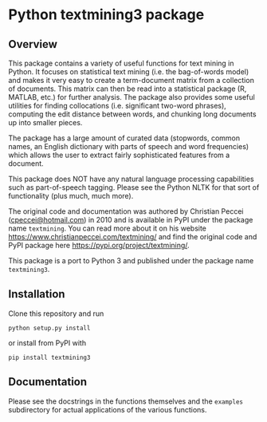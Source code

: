 # Python textmining3 package

## Overview
This package contains a variety of useful functions for text mining in Python.
It focuses on statistical text mining (i.e. the bag-of-words model) and makes it
very easy to create a term-document matrix from a collection of documents. This
matrix can then be read into a statistical package (R, MATLAB, etc.) for further
analysis. The package also provides some useful utilities for finding
collocations (i.e. significant two-word phrases), computing the edit distance
between words, and chunking long documents up into smaller pieces.

The package has a large amount of curated data (stopwords, common names, an
English dictionary with parts of speech and word frequencies) which allows the
user to extract fairly sophisticated features from a document.

This package does NOT have any natural language processing capabilities such as
part-of-speech tagging. Please see the Python NLTK for that sort of
functionality (plus much, much more).

The original code and documentation was authored by Christian Peccei
(cpeccei@hotmail.com) in 2010 and is available in PyPI under the package name
`textmining`. You can read more about it on his website 
https://www.christianpeccei.com/textmining/ and find the original code and PyPI
package here https://pypi.org/project/textmining/.

This package is a port to Python 3 and published under the package
name `textmining3`.

Installation
------------
Clone this repository and run

```
python setup.py install
```

or install from PyPI with
```
pip install textmining3
```

Documentation
-------------

Please see the docstrings in the functions themselves and the `examples`
subdirectory for actual applications of the various functions.
